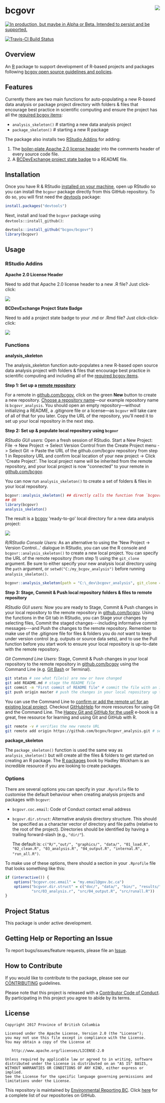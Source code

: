 
<!-- README.md is generated from README.Rmd. Please edit README.Rmd (this file) -->
bcgovr <img src="img/logo.png" align="right" />
===============================================

<a rel="Delivery" href="https://github.com/BCDevExchange/docs/blob/master/discussion/projectstates.md"><img alt="In production, but maybe in Alpha or Beta. Intended to persist and be supported." style="border-width:0" src="https://assets.bcdevexchange.org/images/badges/delivery.svg" title="In production, but maybe in Alpha or Beta. Intended to persist and be supported." /></a>

[![Travis-CI Build Status](https://travis-ci.org/bcgov/bcgovr.svg?branch=master)](https://travis-ci.org/bcgov/bcgovr)

Overview
--------

An [R](http://r-project.org) package to support development of R-based projects and packages following [bcgov open source guidelines and policies](https://github.com/bcgov/BC-Policy-Framework-For-GitHub).

Features
--------

Currently there are two main functions for auto-populating a new R-based data analysis or package project directory with folders & files that encourage best practice in scientific computing and ensure the project has all the [required bcgov items](https://github.com/bcgov/BC-Policy-Framework-For-GitHub/blob/master/BC-Gov-Org-HowTo/Cheatsheet.md):

-   `analysis_skeleton()` \# starting a new data analysis project
-   `package_skeleton()` \# starting a new R package

The package also installs two [RStudio Addins](https://rstudio.github.io/rstudioaddins/) for adding:

1.  The [boiler-plate Apache 2.0 license header](https://github.com/bcgov/BC-Policy-Framework-For-GitHub/blob/master/BC-Open-Source-Development-Employee-Guide/Licenses.md) into the comments header of every source code file.
2.  A [BCDevExchange project state badge](https://github.com/BCDevExchange/Our-Project-Docs/blob/master/discussion/projectstates.md) to a README file.

Installation
------------

Once you have R & RStudio [installed on your machine](https://github.com/bcgov/bcgovr/blob/master/Install_Instructions.md), open up RStudio so you can install the `bcgovr` package directly from this GitHub repository. To do so, you will first need the [devtools](https://github.com/hadley/devtools/) package:

``` r
install.packages("devtools")
```

Next, install and load the `bcgovr` package using `devtools::install_github()`:

``` r
devtools::install_github("bcgov/bcgovr")
library(bcgovr)
```

Usage
-----

### RStudio Addins

**Apache 2.0 License Header**

Need to add that Apache 2.0 license header to a new .R file? Just click-click:

![](img/bcgovr_addin_example.gif)

**BCDevExchange Project State Badge**

Need to add a project state badge to your .md or .Rmd file? Just click-click-click:

![](img/bcgovr_addin_example2.gif)

### Functions

**analysis\_skeleton**

The analysis\_skeleton function auto-populates a new R-based open source data analysis project with folders & files that encourage best practice in scientific computing and including all of the [required bcgov items](https://github.com/bcgov/BC-Policy-Framework-For-GitHub/blob/master/BC-Gov-Org-HowTo/Cheatsheet.md).

**Step 1: Set up a [remote repository](https://help.github.com/articles/about-remote-repositories/)**

For a remote in [github.com/bcgov](github.com/bcgov), click on the green **New** button to create a new repository. [Choose a repository name](https://github.com/bcgov/BC-Policy-Framework-For-GitHub/blob/master/BC-Gov-Org-HowTo/Naming-Repos.md)—our example repository name is `bcgovr_analysis`. You should open an empty repository—without initializing a README, a .gitignore file or a license—as `bcgovr` will take care of all of that for you later. Copy the URL of the repository, you'll need it to set up your local repository in the next step.

**Step 2: Set up & populate local repository using `bcgovr`**

*RStudio GUI users:* Open a fresh session of RStudio. Start a New Project: File -&gt; New Project -&gt; Select Version Control from the Create Project menu -&gt; Select Git -&gt; Paste the URL of the github.com/bcgov repository from step 1 in Repository URL and confirm local location of your new project -&gt; Click 'Create Project'. The local project name will be inherited from the remote repository, and your local project is now "connected" to your remote in [github.com/bcgov](github.com/bcgov).

You can now run `analysis_skeleton()` to create a set of folders & files in your local repository.

``` r
bcgovr::analysis_skeleton() ## directly calls the function from `bcgovr` library
## OR
library(bcgovr)
analysis_skeleton()
```

The result is a [bcgov](https://github.com/bcgov) 'ready-to-go' local directory for a new data analysis project:

![](img/analysis_skeleton_output.PNG)

*R/RStudio Console Users:* As an alternative to using the 'New Project -&gt; Version Control...' dialogue in RStudio, you can use the R console and `bcgovr::analysis_skeleton()` to create a new local project. You can specify the URL of the remote repository (from step 1) using the `git_clone` argument. Be sure to either specify your new analysis local directory using the `path` argument, or `setwd("C:/my_bcgov_analysis")` before running `analysis_skeleton()`.

``` r
bcgovr::analysis_skeleton(path = "C:\_dev\bcgovr_analysis", git_clone = "url of remote repository") 
```

**Step 3: Stage, Commit & Push local repository folders & files to remote repository**

*RStudio GUI users:* Now you are ready to Stage, Commit & Push changes in your local repository to the remote repository in [github.com/bcgov](github.com/bcgov). Using the functions in the Git tab in RStudio, you can Stage your changes by selecting files, Commit the staged changes---including informative commit messages---and Push the changes to the remote repository. Remember to make use of the .gitignore file for files & folders you do *not* want to keep under version control (e.g. outputs or source data sets), and to use the Pull function before you start work to ensure your local repository is up-to-date with the remote repository.

*Git Command Line Users:* Stage, Commit & Push changes in your local repository to the remote repository in [github.com/bcgov](github.com/bcgov) using the Command Line (e.g. [Git Bash](https://git-scm.com/downloads) or Terminal).

``` sh
git status # see what file(s) are new or have changed
git add README.md # stage the README file
git commit -m "First commit of README file" # commit the file with an informative message
git push origin master # push the changes in your local repository up to the remote repository
```

You can use the Command Line to [confirm or add the remote url for an existing local project](https://help.github.com/articles/adding-a-remote/). Checkout [GitHubHelp](https://help.github.com/) for more resources for using Git and the Command Line. The [Happy Git and GitHub for the useR](http://happygitwithr.com/) e-book is a great, free resource for learning and using Git and GitHub with R.

``` sh
git remote -v # verifies the new remote URL
git remote add origin https://github.com/bcgov/bcgovr_analysis.git # sets the remote
```

**package\_skeleton**

The `package_skeleton()` function is used the same way as `analysis_skeleton()` but will create all the files & folders to get started on creating an R package. The [R packages](http://r-pkgs.had.co.nz/) book by Hadley Wickham is an incredible resource if you are looking to create packages.

### Options

There are several options you can specify in your `.Rprofile` file to customise the default behaviour when creating analysis projects and packages with `bcgovr`:

-   `bcgovr.coc.email`: Code of Conduct contact email address
-   `bcgovr.dir.struct`: Alternative analysis directory structure. This should be specified as a character vector of directory and file paths (relative to the root of the project). Directories should be identified by having a trailing forward-slash (e.g., `"dir/"`).

    The default is: `c("R/","out/", "graphics/", "data/", "01_load.R", "02_clean.R", "03_analysis.R", "04_output.R", "internal.R", "run_all.R")`.

To make use of these options, there should a section in your `.Rprofile` file that looks something like this:

``` r
if (interactive()) {
    options("bcgovr.coc.email" = "my.email@gov.bc.ca")
    options("bcgvor.dir.struct" = c("doc/", "data/", "bin/", "results/", "src/01_load.R", "src/02_clean.R",
            "src/03_analysis.r", "src/04_output.R", "src/runall.R"))
} 
```

Project Status
--------------

This package is under active development.

Getting Help or Reporting an Issue
----------------------------------

To report bugs/issues/feature requests, please file an [Issue](https://github.com/bcgov/bcgovr/issues/).

How to Contribute
-----------------

If you would like to contribute to the package, please see our [CONTRIBUTING](CONTRIBUTING.md) guidelines.

Please note that this project is released with a [Contributor Code of Conduct](CODE_OF_CONDUCT.md). By participating in this project you agree to abide by its terms.

License
-------

    Copyright 2017 Province of British Columbia

    Licensed under the Apache License, Version 2.0 (the "License");
    you may not use this file except in compliance with the License.
    You may obtain a copy of the License at 

       http://www.apache.org/licenses/LICENSE-2.0

    Unless required by applicable law or agreed to in writing, software
    distributed under the License is distributed on an "AS IS" BASIS,
    WITHOUT WARRANTIES OR CONDITIONS OF ANY KIND, either express or implied.
    See the License for the specific language governing permissions and
    limitations under the License.

This repository is maintained by [Environmental Reporting BC](http://www2.gov.bc.ca/gov/content?id=FF80E0B985F245CEA62808414D78C41B). Click [here](https://github.com/bcgov/EnvReportBC-RepoList) for a complete list of our repositories on GitHub.
